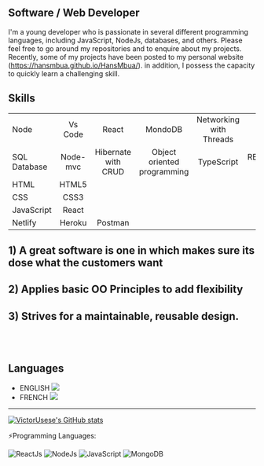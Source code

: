 ## Software / Web Developer  
I'm a young developer who is passionate in several different programming languages, including JavaScript, NodeJs, databases, and others. Please feel free to go around my repositories and to enquire about my projects. Recently, some of my projects have been posted to my personal website (https://hansmbua.github.io/HansMbua/). in addition, I possess the capacity to quickly learn a challenging skill.
 
## Skills
|             |            |                     |                                 |                         |             |           |
|:------------|:----------:|:-------------------:|:-------------------------------:|:-----------------------:|:-----------:|----------:|
| Node        |   Vs Code  |       React         |              MondoDB            | Networking with Threads |
| SQL Database| Node-mvc   | Hibernate with CRUD | Object oriented programming     |          TypeScript     | RESTful API | CI/CD     |
| HTML        |   HTML5    |                     |
| CSS         |    CSS3    |                     |
| JavaScript  |   React    |                     |
| Netlify     |   Heroku   |       Postman       |

## 1) A great software is one in which makes sure its dose what the customers want
## 2) Applies basic OO Principles to add flexibility
## 3) Strives for a maintainable, reusable design.


<br />
<br />

## Languages
 - ENGLISH  ![](https://us-central1-progress-markdown.cloudfunctions.net/progress/100)
 - FRENCH  ![](https://us-central1-progress-markdown.cloudfunctions.net/progress/20)
 
---


 [![VictorUsese's GitHub stats](https://github-readme-stats.vercel.app/api?username=VictorUsese)](https://github.com/anuraghazra/github-readme-stats)


  :zap:Programming Languages:

![ReactJs](https://img.shields.io/badge/react-%23ED8B00.svg?style=for-the-badge&logo=react&logoColor=white)
![NodeJs](https://img.shields.io/badge/node-%236DB33F.svg?style=for-the-badge&logo=node&logoColor=white)
![JavaScript](https://img.shields.io/badge/javascript-%23323330.svg?style=for-the-badge&logo=javascript&logoColor=%23F7DF1)
![MongoDB](https://img.shields.io/badge/jmongodb-%23323330.svg?style=for-the-badge&logo=mongodb&logoColor=%23F7DF1)
